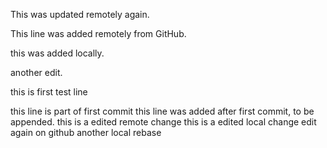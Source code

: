 This was updated remotely again.

This line was added remotely from GitHub.

this was added locally.

another  edit.

this is first test line

this line is part of first commit
this line was added after first commit, to be appended.
this is a edited remote change
this is a edited local change
edit again on github
another local rebase

